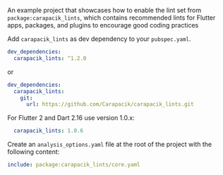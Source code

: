 An example project that showcases how to enable the lint set from `package:carapacik_lints`, which contains recommended lints for Flutter apps, packages, and plugins to encourage good coding practices

Add `carapacik_lints` as dev dependency to your `pubspec.yaml`.
```yaml
dev_dependencies:
  carapacik_lints: ^1.2.0
```
or
```yaml
dev_dependencies:
  carapacik_lints:
    git:
      url: https://github.com/Carapacik/carapacik_lints.git
```

For Flutter 2 and Dart 2.16 use version 1.0.x:
```yaml
  carapacik_lints: 1.0.6
```

Create an `analysis_options.yaml` file at the root of the project with the following content:

```yaml
include: package:carapacik_lints/core.yaml
```